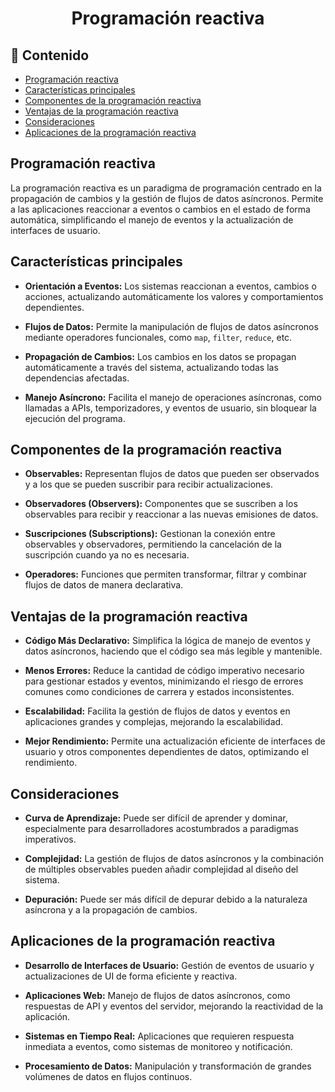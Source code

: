 <h1 align="center">Programación reactiva</h1>

<h2>📑 Contenido</h2>

- [Programación reactiva](#programación-reactiva)
- [Características principales](#características-principales)
- [Componentes de la programación reactiva](#componentes-de-la-programación-reactiva)
- [Ventajas de la programación reactiva](#ventajas-de-la-programación-reactiva)
- [Consideraciones](#consideraciones)
- [Aplicaciones de la programación reactiva](#aplicaciones-de-la-programación-reactiva)

## Programación reactiva

La programación reactiva es un paradigma de programación centrado en la propagación de cambios y la gestión de flujos de datos asíncronos. Permite a las aplicaciones reaccionar a eventos o cambios en el estado de forma automática, simplificando el manejo de eventos y la actualización de interfaces de usuario.

## Características principales

- **Orientación a Eventos:** Los sistemas reaccionan a eventos, cambios o acciones, actualizando automáticamente los valores y comportamientos dependientes.

- **Flujos de Datos:** Permite la manipulación de flujos de datos asíncronos mediante operadores funcionales, como `map`, `filter`, `reduce`, etc.

- **Propagación de Cambios:** Los cambios en los datos se propagan automáticamente a través del sistema, actualizando todas las dependencias afectadas.

- **Manejo Asíncrono:** Facilita el manejo de operaciones asíncronas, como llamadas a APIs, temporizadores, y eventos de usuario, sin bloquear la ejecución del programa.

## Componentes de la programación reactiva

- **Observables:** Representan flujos de datos que pueden ser observados y a los que se pueden suscribir para recibir actualizaciones.

- **Observadores (Observers):** Componentes que se suscriben a los observables para recibir y reaccionar a las nuevas emisiones de datos.

- **Suscripciones (Subscriptions):** Gestionan la conexión entre observables y observadores, permitiendo la cancelación de la suscripción cuando ya no es necesaria.

- **Operadores:** Funciones que permiten transformar, filtrar y combinar flujos de datos de manera declarativa.

## Ventajas de la programación reactiva

- **Código Más Declarativo:** Simplifica la lógica de manejo de eventos y datos asíncronos, haciendo que el código sea más legible y mantenible.

- **Menos Errores:** Reduce la cantidad de código imperativo necesario para gestionar estados y eventos, minimizando el riesgo de errores comunes como condiciones de carrera y estados inconsistentes.

- **Escalabilidad:** Facilita la gestión de flujos de datos y eventos en aplicaciones grandes y complejas, mejorando la escalabilidad.

- **Mejor Rendimiento:** Permite una actualización eficiente de interfaces de usuario y otros componentes dependientes de datos, optimizando el rendimiento.

## Consideraciones

- **Curva de Aprendizaje:** Puede ser difícil de aprender y dominar, especialmente para desarrolladores acostumbrados a paradigmas imperativos.

- **Complejidad:** La gestión de flujos de datos asíncronos y la combinación de múltiples observables pueden añadir complejidad al diseño del sistema.

- **Depuración:** Puede ser más difícil de depurar debido a la naturaleza asíncrona y a la propagación de cambios.

## Aplicaciones de la programación reactiva

- **Desarrollo de Interfaces de Usuario:** Gestión de eventos de usuario y actualizaciones de UI de forma eficiente y reactiva.

- **Aplicaciones Web:** Manejo de flujos de datos asíncronos, como respuestas de API y eventos del servidor, mejorando la reactividad de la aplicación.

- **Sistemas en Tiempo Real:** Aplicaciones que requieren respuesta inmediata a eventos, como sistemas de monitoreo y notificación.

- **Procesamiento de Datos:** Manipulación y transformación de grandes volúmenes de datos en flujos continuos.
